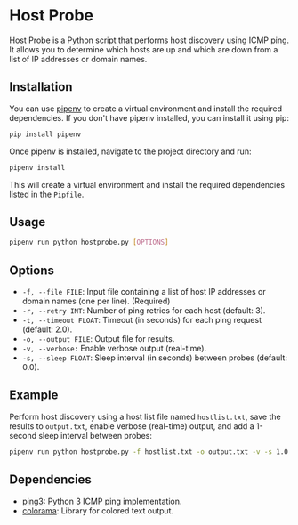 # Host Probe

Host Probe is a Python script that performs host discovery using ICMP ping. It allows you to determine which hosts are up and which are down from a list of IP addresses or domain names.

## Installation

You can use [pipenv](https://pipenv.pypa.io/en/latest/) to create a virtual environment and install the required dependencies. If you don't have pipenv installed, you can install it using pip:

```bash
pip install pipenv
```

Once pipenv is installed, navigate to the project directory and run:

```bash
pipenv install
```

This will create a virtual environment and install the required dependencies listed in the `Pipfile`.

## Usage

```bash
pipenv run python hostprobe.py [OPTIONS]
```

## Options
- `-f, --file FILE`: Input file containing a list of host IP addresses or domain names (one per line). (Required)
- `-r, --retry INT`: Number of ping retries for each host (default: 3).
- `-t, --timeout FLOAT`: Timeout (in seconds) for each ping request (default: 2.0).
- `-o, --output FILE`: Output file for results.
- `-v, --verbose:` Enable verbose output (real-time).
- `-s, --sleep FLOAT`: Sleep interval (in seconds) between probes (default: 0.0).

## Example
Perform host discovery using a host list file named `hostlist.txt`, save the results to `output.txt`, enable verbose (real-time) output, and add a 1-second sleep interval between probes:

```bash
pipenv run python hostprobe.py -f hostlist.txt -o output.txt -v -s 1.0
```

## Dependencies
- [ping3](https://pypi.org/project/ping3/): Python 3 ICMP ping implementation.
- [colorama](https://pypi.org/project/colorama/): Library for colored text output.